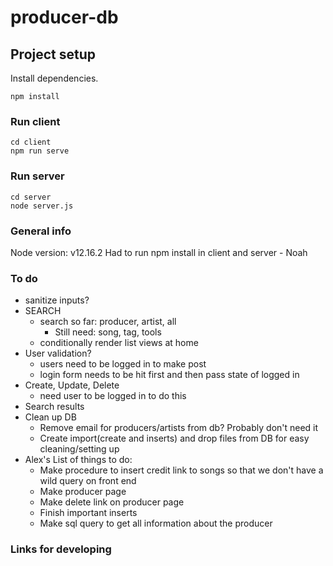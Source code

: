 # producer-db

## Project setup
Install dependencies.
```
npm install
```

### Run client
```
cd client
npm run serve
```
### Run server
```
cd server
node server.js
```
### General info
Node version: v12.16.2
Had to run npm install in client and server - Noah
### To do
* sanitize inputs?
* SEARCH
    * search so far: producer, artist, all
        * Still need: song, tag, tools
    * conditionally render list views at home
* User validation?
    * users need to be logged in to make post
    * login form needs to be hit first and then pass state of logged in
* Create, Update, Delete
    * need user to be logged in to do this
* Search results
* Clean up DB  
    * Remove email for producers/artists from db? Probably don't need it
    * Create import(create and inserts) and drop files from DB for easy cleaning/setting up
* Alex's List of things to do: 
    * Make procedure to insert credit link to songs so that we don't have a wild query on front end
    * Make producer page
    * Make delete link on producer page
    * Finish important inserts
    * Make sql query to get all information about the producer

### Links for developing

